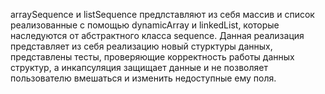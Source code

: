 arraySequence и listSequence предлставляют из себя массив и список реализованные с помощью dynamicArray и linkedList, которые наследуются от абстрактного класса sequence.
Данная реализация представляет из себя реализацию новый стурктуры данных, представлены тесты, проверяющие корректность работы данных структур, а инкапсуляция защищает данные
и не позволяет пользователю вмешаться и изменить недоступные ему поля.
